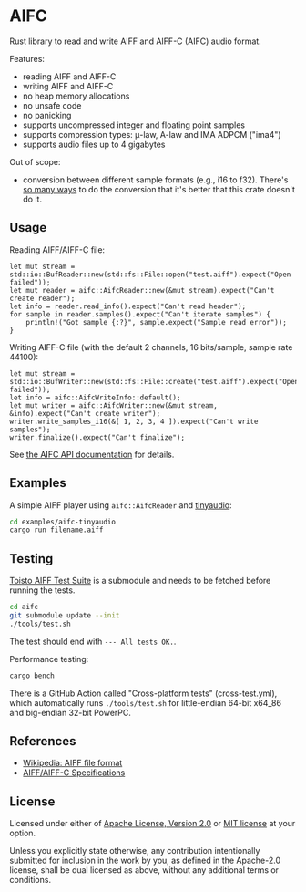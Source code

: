 # AIFC

Rust library to read and write AIFF and AIFF-C (AIFC) audio format.

Features:

 - reading AIFF and AIFF-C
 - writing AIFF and AIFF-C
 - no heap memory allocations
 - no unsafe code
 - no panicking
 - supports uncompressed integer and floating point samples
 - supports compression types: μ-law, A-law and IMA ADPCM ("ima4")
 - supports audio files up to 4 gigabytes

Out of scope:

 - conversion between different sample formats (e.g., i16 to f32). There's
   [so many ways](http://blog.bjornroche.com/2009/12/int-float-int-its-jungle-out-there.html)
   to do the conversion that it's better that this crate doesn't do it.

## Usage

Reading AIFF/AIFF-C file:

```rust, no_run
let mut stream = std::io::BufReader::new(std::fs::File::open("test.aiff").expect("Open failed"));
let mut reader = aifc::AifcReader::new(&mut stream).expect("Can't create reader");
let info = reader.read_info().expect("Can't read header");
for sample in reader.samples().expect("Can't iterate samples") {
    println!("Got sample {:?}", sample.expect("Sample read error"));
}
```

Writing AIFF-C file (with the default 2 channels, 16 bits/sample, sample rate 44100):

```rust, no_run
let mut stream = std::io::BufWriter::new(std::fs::File::create("test.aiff").expect("Open failed"));
let info = aifc::AifcWriteInfo::default();
let mut writer = aifc::AifcWriter::new(&mut stream, &info).expect("Can't create writer");
writer.write_samples_i16(&[ 1, 2, 3, 4 ]).expect("Can't write samples");
writer.finalize().expect("Can't finalize");
```

See [the AIFC API documentation](https://docs.rs/aifc/) for details.

## Examples

A simple AIFF player using `aifc::AifcReader` and [tinyaudio](https://crates.io/crates/tinyaudio):

```sh
cd examples/aifc-tinyaudio
cargo run filename.aiff
```

## Testing

[Toisto AIFF Test Suite](https://github.com/karip/toisto-aiff-test-suite) is a submodule and
needs to be fetched before running the tests.

```sh
cd aifc
git submodule update --init
./tools/test.sh
```

The test should end with `--- All tests OK.`.

Performance testing:

```sh
cargo bench
```

There is a GitHub Action called "Cross-platform tests" (cross-test.yml), which automatically
runs `./tools/test.sh` for little-endian 64-bit x64_86 and big-endian 32-bit PowerPC.

## References

 - [Wikipedia: AIFF file format](https://en.wikipedia.org/wiki/Audio_Interchange_File_Format)
 - [AIFF/AIFF-C Specifications](https://www-mmsp.ece.mcgill.ca/Documents/AudioFormats/AIFF/AIFF.html)

## License

Licensed under either of <a href="LICENSE-APACHE">Apache License, Version
2.0</a> or <a href="LICENSE-MIT">MIT license</a> at your option.

Unless you explicitly state otherwise, any contribution intentionally submitted
for inclusion in the work by you, as defined in the Apache-2.0 license, shall be
dual licensed as above, without any additional terms or conditions.
